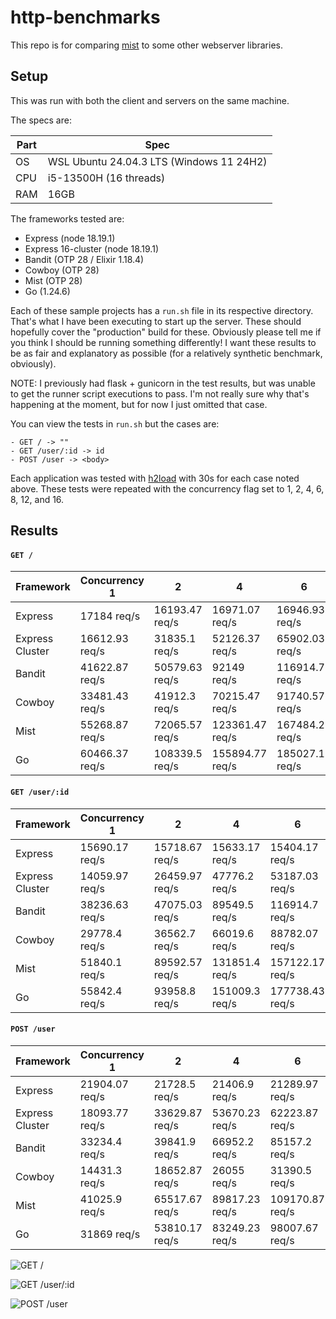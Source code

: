 # http-benchmarks 

This repo is for comparing [mist](https://github.com/rawhat/mist) to some other webserver libraries.

## Setup

This was run with both the client and servers on the same machine.

The specs are:

|Part|Spec|
|---|---|
|OS|   WSL Ubuntu 24.04.3 LTS (Windows 11 24H2)|
|CPU|  i5-13500H (16 threads)|
|RAM|  16GB|

The frameworks tested are:
  - Express (node 18.19.1)
  - Express 16-cluster (node 18.19.1)
  - Bandit (OTP 28 / Elixir 1.18.4)
  - Cowboy (OTP 28)
  - Mist (OTP 28)
  - Go (1.24.6)

Each of these sample projects has a `run.sh` file in its respective directory.
That's what I have been executing to start up the server.  These should
hopefully cover the "production" build for these.  Obviously please tell me
if you think I should be running something differently!  I want these results
to be as fair and explanatory as possible (for a relatively synthetic
benchmark, obviously).

NOTE:  I previously had flask + gunicorn in the test results, but was unable
to get the runner script executions to pass.  I'm not really sure why that's
happening at the moment, but for now I just omitted that case.

You can view the tests in `run.sh` but the cases are:

    - GET / -> ""
    - GET /user/:id -> id
    - POST /user -> <body>

Each application was tested with [h2load](https://nghttp2.org/documentation/h2load-howto.html) with 30s for each case noted above.  These tests were repeated with the concurrency flag set to 1, 2, 4, 6, 8, 12, and 16.

## Results

#### `GET /`

|Framework|Concurrency 1|2|4|6|8|12|16
|---|---|---|---|---|---|---|---
|Express|17184 req/s|16193.47 req/s|16971.07 req/s|16946.93 req/s|16815.9 req/s|16877.07 req/s|16913.47 req/s
|Express Cluster|16612.93 req/s|31835.1 req/s|52126.37 req/s|65902.03 req/s|69222.5 req/s|78587.9 req/s|82738.83 req/s
|Bandit|41622.87 req/s|50579.63 req/s|92149 req/s|116914.7 req/s|148518.73 req/s|180819.17 req/s|187722.13 req/s
|Cowboy|33481.43 req/s|41912.3 req/s|70215.47 req/s|91740.57 req/s|100475.73 req/s|131264.6 req/s|154639.97 req/s
|Mist|55268.87 req/s|72065.57 req/s|123361.47 req/s|167484.27 req/s|197281.13 req/s|220354.27 req/s|242388.17 req/s
|Go|60466.37 req/s|108339.5 req/s|155894.77 req/s|185027.13 req/s|194863 req/s|226281 req/s|257714.13 req/s
							
#### `GET /user/:id`

|Framework|Concurrency 1|2|4|6|8|12|16
|---|---|---|---|---|---|---|---
|Express|15690.17 req/s|15718.67 req/s|15633.17 req/s|15404.17 req/s|15534.03 req/s|15117.8 req/s|15197.07 req/s
|Express Cluster|14059.97 req/s|26459.97 req/s|47776.2 req/s|53187.03 req/s|53674.5 req/s|60694.4 req/s|64454.93 req/s
|Bandit|38236.63 req/s|47075.03 req/s|89549.5 req/s|116914.7 req/s|135168.3 req/s|148915.97 req/s|155122.33 req/s
|Cowboy|29778.4 req/s|36562.7 req/s|66019.6 req/s|88782.07 req/s|102135.43 req/s|116457.77 req/s|129921.97 req/s
|Mist|51840.1 req/s|89592.57 req/s|131851.4 req/s|157122.17 req/s|156627.9 req/s|181680.07 req/s|191441.47 req/s
|Go|55842.4 req/s|93958.8 req/s|151009.3 req/s|177738.43 req/s|188326.63 req/s|220403.4 req/s|250316.67 req/s
							
#### `POST /user`

|Framework|Concurrency 1|2|4|6|8|12|16
|---|---|---|---|---|---|---|---
|Express|21904.07 req/s|21728.5 req/s|21406.9 req/s|21289.97 req/s|20960.03 req/s|21088.23 req/s|21557.93 req/s
|Express Cluster|18093.77 req/s|33629.87 req/s|53670.23 req/s|62223.87 req/s|66794 req/s|72450.97 req/s|75638.7 req/s
|Bandit|33234.4 req/s|39841.9 req/s|66952.2 req/s|85157.2 req/s|104610.17 req/s|124608.17 req/s|126364.5 req/s
|Cowboy|14431.3 req/s|18652.87 req/s|26055 req/s|31390.5 req/s|35715.57 req/s|43732.97 req/s|49530.67 req/s
|Mist|41025.9 req/s|65517.67 req/s|89817.23 req/s|109170.87 req/s|122290.8 req/s|140194.8 req/s|152122.57 req/s
|Go|31869 req/s|53810.17 req/s|83249.23 req/s|98007.67 req/s|98963.8 req/s|101635.4 req/s|109319.5 req/s

![GET /](/results/GET%20_.png)

![GET /user/:id](/results/GET%20_user_%20id.png)

![POST /user](/results/POST%20_user.png)

